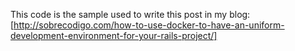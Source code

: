 This code is the sample used to write this post in my blog:
[http://sobrecodigo.com/how-to-use-docker-to-have-an-uniform-development-environment-for-your-rails-project/]

